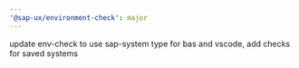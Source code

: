 ```yaml
---
'@sap-ux/environment-check': major
---
```


update env-check to use sap-system type for bas and vscode, add checks for saved systems
